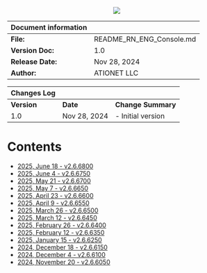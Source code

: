 <p align="center">
  <img src="https://github.com/Ationet/ationetdocs/raw/master/Content/Images/ATIOnetLogo_250x70.png" />
</p>

|**Document information**||
|--- |--- |
|**File:**|README_RN_ENG_Console.md|
|**Version Doc:**|1.0|
|**Release Date:**|Nov 28, 2024|
|**Author:**|ATIONET LLC|

|**Changes Log**|||
|--- |--- |--- |
|**Version**|**Date**|**Change Summary**|
|1.0|Nov 28, 2024|- Initial version


# Contents

- [2025, June 18 - v2.6.6800](/ATIONET-Console/v2.6.6800_EN.md)
- [2025, June 4 - v2.6.6750](/ATIONET-Console/v2.6.6750_EN.md)
- [2025, May 21 - v2.6.6700](/ATIONET-Console/v2.6.6700_EN.md)
- [2025, May 7 - v2.6.6650](/ATIONET-Console/v2.6.6650_EN.md)
- [2025, April 23 - v2.6.6600](/ATIONET-Console/v2.6.6600_EN.md)
- [2025, April 9 - v2.6.6550](/ATIONET-Console/v2.6.6550_EN.md)
- [2025, March 26 - v2.6.6500](/ATIONET-Console/v2.6.6500_EN.md)
- [2025, March 12 - v2.6.6450](/ATIONET-Console/v2.6.6450_EN.md)
- [2025, February 26 - v2.6.6400](/ATIONET-Console/v2.6.6400_EN.md)
- [2025, February 12 - v2.6.6350](/ATIONET-Console/v2.6.6350_EN.md)
- [2025, January 15 - v2.6.6250](/ATIONET-Console/v2.6.6250_EN.md)
- [2024, December 18 - v2.6.6150](20241218_ENG.md)
- [2024, December 4 - v2.6.6100](20241204_ENG.md)
- [2024, November 20 - v2.6.6050](20241120_ENG.md)
